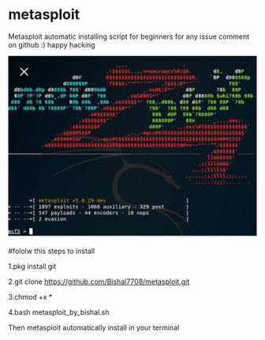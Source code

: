 # metasploit
Metasploit automatic installing  script
for beginners for any issue comment on github
:) happy hacking 


![](https://github.com/Bishal7708/metasploit/blob/master/Screenshot_2020-04-15-10-06-18-422_com.google.android.googlequicksearchbox.png)


#fololw this steps to install 

1.pkg install git 

2.git clone https://github.com/Bishal7708/metasploit.git

3.chmod +x *

4.bash metasploit_by_bishal.sh

Then metasploit automatically install in your terminal 
